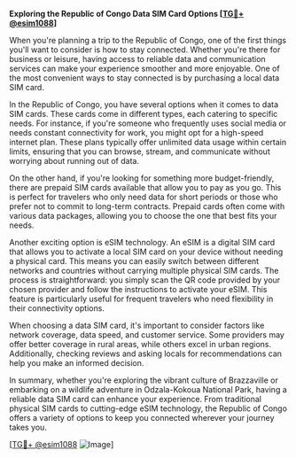 **Exploring the Republic of Congo Data SIM Card Options [[TG💪+ @esim1088](https://t.me/s/esim1088)]**

When you're planning a trip to the Republic of Congo, one of the first things you'll want to consider is how to stay connected. Whether you're there for business or leisure, having access to reliable data and communication services can make your experience smoother and more enjoyable. One of the most convenient ways to stay connected is by purchasing a local data SIM card. 

In the Republic of Congo, you have several options when it comes to data SIM cards. These cards come in different types, each catering to specific needs. For instance, if you're someone who frequently uses social media or needs constant connectivity for work, you might opt for a high-speed internet plan. These plans typically offer unlimited data usage within certain limits, ensuring that you can browse, stream, and communicate without worrying about running out of data.

On the other hand, if you're looking for something more budget-friendly, there are prepaid SIM cards available that allow you to pay as you go. This is perfect for travelers who only need data for short periods or those who prefer not to commit to long-term contracts. Prepaid cards often come with various data packages, allowing you to choose the one that best fits your needs.

Another exciting option is eSIM technology. An eSIM is a digital SIM card that allows you to activate a local SIM card on your device without needing a physical card. This means you can easily switch between different networks and countries without carrying multiple physical SIM cards. The process is straightforward: you simply scan the QR code provided by your chosen provider and follow the instructions to activate your eSIM. This feature is particularly useful for frequent travelers who need flexibility in their connectivity options.

When choosing a data SIM card, it's important to consider factors like network coverage, data speed, and customer service. Some providers may offer better coverage in rural areas, while others excel in urban regions. Additionally, checking reviews and asking locals for recommendations can help you make an informed decision.

In summary, whether you're exploring the vibrant culture of Brazzaville or embarking on a wildlife adventure in Odzala-Kokoua National Park, having a reliable data SIM card can enhance your experience. From traditional physical SIM cards to cutting-edge eSIM technology, the Republic of Congo offers a variety of options to keep you connected wherever your journey takes you. 

[[TG💪+ @esim1088](https://t.me/s/esim1088) ![Image](https://i.postimg.cc/Y0z9fWf4/image.png)]